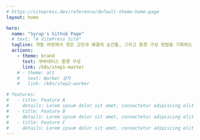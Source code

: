 ```yaml
---
# https://vitepress.dev/reference/default-theme-home-page
layout: home

hero:
  name: "Syrup's Github Page"
  # text: "A VitePress Site"
  tagline: 개발 여정에서 겪은 고민과 해결의 순간들, 그리고 환경 구성 방법을 기록하는 공간
  actions:
    - theme: brand
      text: 쿠버네티스 환경 구성
      link: /k8s/step1-master
    # - theme: alt
    #   text: Worker 설치
    #   link: /k8s/step2-worker

# features:
#   - title: Feature A
#     details: Lorem ipsum dolor sit amet, consectetur adipiscing elit
#   - title: Feature B
#     details: Lorem ipsum dolor sit amet, consectetur adipiscing elit
#   - title: Feature C
#     details: Lorem ipsum dolor sit amet, consectetur adipiscing elit
---
```


